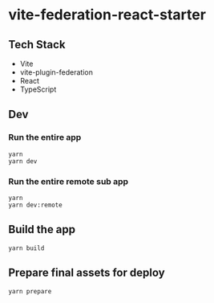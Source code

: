 vite-federation-react-starter
===

## Tech Stack

- Vite
- vite-plugin-federation
- React
- TypeScript

## Dev

### Run the entire app

```
yarn
yarn dev
```

### Run the entire remote sub app

```
yarn
yarn dev:remote
```

## Build the app

```
yarn build
```

## Prepare final assets for deploy

```
yarn prepare
```
